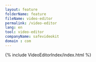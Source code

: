 ```yaml
---
layout: feature
folderName: feature
fileName: video-editor
permalink: /video-editor
lang: en
tool: video-editor
companyName: safevideokit
domain : com
---
```


{% include VideoEditorIndex/index.html %}

   